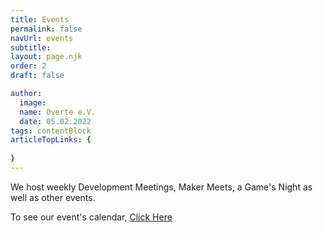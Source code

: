 ```yaml
---
title: Events
permalink: false
navUrl: events
subtitle: 
layout: page.njk
order: 2
draft: false

author:
  image: 
  name: Overte e.V.
  date: 05.02.2022
tags: contentBlock
articleTopLinks: {
  
}
---
```


We host weekly Development Meetings, Maker Meets, a Game's Night as well as other events. 

To see our event's calendar, <a href="https://calendar.overte.org" target="_blank"> Click Here</a>

